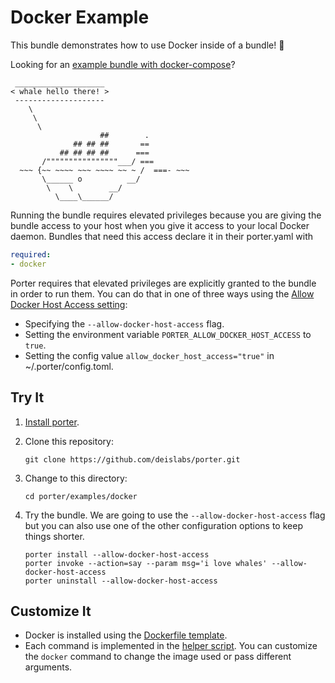 # Docker Example

This bundle demonstrates how to use Docker inside of a bundle! 🐳

Looking for an [example bundle with docker-compose](https://github.com/deislabs/porter-docker-compose/tree/master/examples/compose)?

```
 ____________________
< whale hello there! >
 --------------------
    \
     \
      \
                    ##        .
              ## ## ##       ==
           ## ## ## ##      ===
       /""""""""""""""""___/ ===
  ~~~ {~~ ~~~~ ~~~ ~~~~ ~~ ~ /  ===- ~~~
       \______ o          __/
        \    \        __/
          \____\______/
```

Running the bundle requires elevated privileges because you are giving the
bundle access to your host when you give it access to your local Docker daemon.
Bundles that need this access declare it in their porter.yaml with 

```yaml
required:
- docker
```

Porter requires that elevated privileges are explicitly granted to the bundle in
order to run them. You can do that in one of three ways using the [Allow Docker
Host Access setting](https://porter.sh/configuration/#allow-docker-host-access):

* Specifying the `--allow-docker-host-access` flag.
* Setting the environment variable `PORTER_ALLOW_DOCKER_HOST_ACCESS` to `true`.
* Setting the config value `allow_docker_host_access="true"` in ~/.porter/config.toml.

## Try It

1. [Install porter](https://porter.sh/install).
1. Clone this repository:
    ```
    git clone https://github.com/deislabs/porter.git
    ```
1. Change to this directory:
    ```
    cd porter/examples/docker
    ```
1. Try the bundle. We are going to use the `--allow-docker-host-access` flag but you
    can also use one of the other configuration options to keep things shorter.

    ```
    porter install --allow-docker-host-access
    porter invoke --action=say --param msg='i love whales' --allow-docker-host-access
    porter uninstall --allow-docker-host-access
    ```

## Customize It

* Docker is installed using the [Dockerfile template](Dockerfile.tmpl).
* Each command is implemented in the [helper script](helpers.sh). You can
  customize the `docker` command to change the image used or pass different
  arguments.